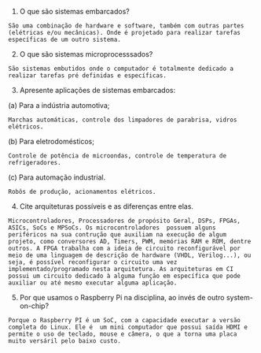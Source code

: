1. O que são sistemas embarcados?

```
São uma combinação de hardware e software, também com outras partes (elétricas e/ou mecânicas). Onde é projetado para realizar tarefas específicas de um outro sistema.
```
2. O que são sistemas microprocesssados?

```
São sistemas embutidos onde o computador é totalmente dedicado a realizar tarefas pré definidas e específicas.
```
3. Apresente aplicações de sistemas embarcados:
 
(a) Para a indústria automotiva; 

```
Marchas automáticas, controle dos limpadores de parabrisa, vidros elétricos.
```
(b) Para eletrodomésticos;

```
Controle de potência de microondas, controle de temperatura de refrigeradores.
```
(c) Para automação industrial. 

```
Robôs de produção, acionamentos elétricos.
```

4. Cite arquiteturas possíveis e as diferenças entre elas.

```
Microcontroladores, Processadores de propósito Geral, DSPs, FPGAs, ASICs, SoCs e MPSoCs. Os microcontroladores  possuem alguns periféricos na sua contrução que auxiliam na execução de algum projeto, como conversores AD, Timers, PWM, memórias RAM e ROM, dentre outros. A FPGA trabalha com a ideia de circuito reconfigurável por meio de uma linguagem de descrição de hardware (VHDL, Verilog...), ou seja, é possível reconfigurar o circuito uma vez implementado/programado nesta arquitetura. As arquiteturas em CI possui um circuito dedicado à alguma função em específica que pode auxiliar ou até mesmo executar alguma aplicação. 
``` 

5. Por que usamos o Raspberry Pi na disciplina, ao invés de outro system-on-chip?

```
Porque o Raspberry PI é um SoC, com a capacidade executar a versão completa do Linux. Ele é  um mini computador que possui saída HDMI e permite o uso de teclado, mouse e câmera, o que a torna uma placa muito versáril pelo baixo custo. 
```